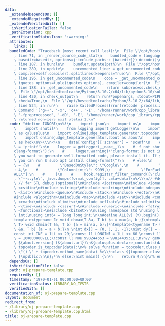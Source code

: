 ```yaml
---
data:
  _extendedDependsOn: []
  _extendedRequiredBy: []
  _extendedVerifiedWith: []
  _isVerificationFailed: false
  _pathExtension: cpp
  _verificationStatusIcon: ':warning:'
  attributes:
    links: []
  bundledCode: "Traceback (most recent call last):\n  File \"/opt/hostedtoolcache/Python/3.10.2/x64/lib/python3.10/site-packages/onlinejudge_verify/documentation/build.py\"\
    , line 71, in _render_source_code_stat\n    bundled_code = language.bundle(stat.path,\
    \ basedir=basedir, options={'include_paths': [basedir]}).decode()\n  File \"/opt/hostedtoolcache/Python/3.10.2/x64/lib/python3.10/site-packages/onlinejudge_verify/languages/cplusplus.py\"\
    , line 187, in bundle\n    bundler.update(path)\n  File \"/opt/hostedtoolcache/Python/3.10.2/x64/lib/python3.10/site-packages/onlinejudge_verify/languages/cplusplus_bundle.py\"\
    , line 289, in update\n    uncommented_lines = get_uncommented_code(path, iquotes=self.iquotes,\
    \ compiler=self.compiler).splitlines(keepends=True)\n  File \"/opt/hostedtoolcache/Python/3.10.2/x64/lib/python3.10/site-packages/onlinejudge_verify/languages/cplusplus_bundle.py\"\
    , line 195, in get_uncommented_code\n    code = _get_uncommented_code(path.resolve(),\
    \ iquotes_options=tuple(iquotes_options), compiler=compiler)\n  File \"/opt/hostedtoolcache/Python/3.10.2/x64/lib/python3.10/site-packages/onlinejudge_verify/languages/cplusplus_bundle.py\"\
    , line 188, in _get_uncommented_code\n    return subprocess.check_output(command)\n\
    \  File \"/opt/hostedtoolcache/Python/3.10.2/x64/lib/python3.10/subprocess.py\"\
    , line 420, in check_output\n    return run(*popenargs, stdout=PIPE, timeout=timeout,\
    \ check=True,\n  File \"/opt/hostedtoolcache/Python/3.10.2/x64/lib/python3.10/subprocess.py\"\
    , line 524, in run\n    raise CalledProcessError(retcode, process.args,\nsubprocess.CalledProcessError:\
    \ Command '['g++', '-x', 'c++', '-I', '/home/runner/work/cpp_library/cpp_library',\
    \ '-fpreprocessed', '-dD', '-E', '/home/runner/work/cpp_library/cpp_library/oj-prepare-template.cpp']'\
    \ returned non-zero exit status 1.\n"
  code: "#define IGNORE\n<%!\n    import json\n    import os\n    import platform\n\
    \    import shutil\n    from logging import getLogger\n\n    import onlinejudge_template.generator.cplusplus\
    \ as cplusplus\n    import onlinejudge_template.generator.topcoder as topcoder\n\
    \    import onlinejudge_template.generator.about as about\n    import onlinejudge_template.generator.hook\
    \ as hook\n%>\\\n<%\n    data['config']['scanner'] = 'scanf'\n    data['config']['printer']\
    \ = 'printf'\n\n    logger = getLogger(__name__)\n    # if not shutil.which(\"\
    clang-format\"):\n    #     logger.warning(\"clang-format is not installed. If\
    \ you want to generate well-formatted code, please install it. If you use Ubuntu,\
    \ you can run $ sudo apt install clang-format\")\n    # else:\n    #     format_config\
    \ = {\n    #         \"BasedOnStyle\": \"Google\",\n    #         \"IndentWidth\"\
    : 4,\n    #         \"ColumnLimit\": 9999,\n    #         \"ForEachMacros\": [\"\
    ALL\"],\n    #     }\n    #     hook.register_filter_command([\"clang-format\"\
    , \"--style\", json.dumps(format_config)], data=data)\n%>\\\n// #define _GLIBCXX_DEBUG\
    \ // for STL debug (optional)\n#include <iostream>\n#include <iomanip>\n#include\
    \ <cstdio>\n#include <string>\n#include <cstring>\n#include <deque>\n#include\
    \ <list>\n#include <queue>\n#include <stack>\n#include <vector>\n#include <utility>\n\
    #include <algorithm>\n#include <map>\n#include <set>\n#include <complex>\n#include\
    \ <cmath>\n#include <limits>\n#include <cfloat>\n#include <climits>\n#include\
    \ <ctime>\n#include <cassert>\n#include <numeric>\n#include <fstream>\n#include\
    \ <functional>\n#include <bitset>\n\nusing namespace std;\nusing ll = long long\
    \ int;\nusing int64 = long long int;\n\n#define ALL(v) (v).begin(), (v).end()\n\
    template<typename T> void chmax(T &a, T b) {a = max(a, b);}\ntemplate<typename\
    \ T> void chmin(T &a, T b) {a = min(a, b);}\ntemplate<typename T> void chadd(T\
    \ &a, T b) {a = a + b;}\n \nint dx[] = {0, 0, 1, -1};\nint dy[] = {1, -1, 0, 0};\n\
    const int INF = 1LL << 29;\nconst ll LONGINF = 1LL << 60;\nconst ll MOD_1000000007\
    \ = 1000000007LL;\nconst ll MOD_998244353 = 998244353LL;\n\n// generated by ${about.title}\
    \ ${about.version} (${about.url})\n${cplusplus.declare_constants(data)}\n% if\
    \ topcoder.is_topcoder(data):\n<% solve_function = topcoder.class_name(data) +\
    \ \"().\" + topcoder.method_name(data) %>\\\nclass ${topcoder.class_name(data)}\
    \ {\npublic:\n\n};\n% else:\nint main() {\n\n    return 0;\n}\n% endif"
  dependsOn: []
  isVerificationFile: false
  path: oj-prepare-template.cpp
  requiredBy: []
  timestamp: '1970-01-01 00:00:00+00:00'
  verificationStatus: LIBRARY_NO_TESTS
  verifiedWith: []
documentation_of: oj-prepare-template.cpp
layout: document
redirect_from:
- /library/oj-prepare-template.cpp
- /library/oj-prepare-template.cpp.html
title: oj-prepare-template.cpp
---
```

